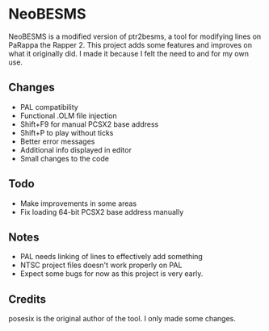 # NeoBESMS

NeoBESMS is a modified version of ptr2besms, a tool for modifying lines on PaRappa the Rapper 2. This project adds some features and improves on what it originally did. I made it because I felt the need to and for my own use.

## Changes

* PAL compatibility
* Functional .OLM file injection
* Shift+F9 for manual PCSX2 base address
* Shift+P to play without ticks
* Better error messages
* Additional info displayed in editor
* Small changes to the code

## Todo

* Make improvements in some areas
* Fix loading 64-bit PCSX2 base address manually

## Notes

* PAL needs linking of lines to effectively add something
* NTSC project files doesn't work properly on PAL
* Expect some bugs for now as this project is very early.

## Credits
posesix is the original author of the tool. I only made some changes.